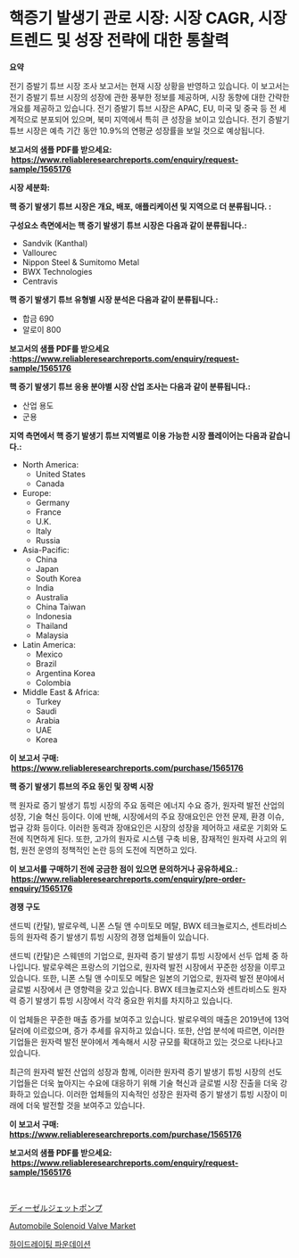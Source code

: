<p><h1>핵증기 발생기 관로 시장: 시장 CAGR, 시장 트렌드 및 성장 전략에 대한 통찰력</h1></p><p><strong>요약</strong></p>
<p><p>전기 증발기 튜브 시장 조사 보고서는 현재 시장 상황을 반영하고 있습니다. 이 보고서는 전기 증발기 튜브 시장의 성장에 관한 풍부한 정보를 제공하며, 시장 동향에 대한 간략한 개요를 제공하고 있습니다. 전기 증발기 튜브 시장은 APAC, EU, 미국 및 중국 등 전 세계적으로 분포되어 있으며, 북미 지역에서 특히 큰 성장을 보이고 있습니다. 전기 증발기 튜브 시장은 예측 기간 동안 10.9%의 연평균 성장률을 보일 것으로 예상됩니다.</p></p>
<p><strong>보고서의 샘플 PDF를 받으세요: &nbsp;<a href="https://www.reliableresearchreports.com/enquiry/request-sample/1565176">https://www.reliableresearchreports.com/enquiry/request-sample/1565176</a></strong></p>
<p><strong>시장 세분화:</strong></p>
<p><strong> 핵 증기 발생기 튜브 시장은 개요, 배포, 애플리케이션 및 지역으로 더 분류됩니다. :</strong></p>
<p><strong>구성요소 측면에서는 핵 증기 발생기 튜브 시장은 다음과 같이 분류됩니다.:</strong></p>
<p><ul><li>Sandvik (Kanthal)</li><li>Vallourec</li><li>Nippon Steel & Sumitomo Metal</li><li>BWX Technologies</li><li>Centravis</li></ul></p>
<p><strong> 핵 증기 발생기 튜브 유형별 시장 분석은 다음과 같이 분류됩니다.:</strong></p>
<p><ul><li>합금 690</li><li>알로이 800</li></ul></p>
<p><strong>보고서의 샘플 PDF를 받으세요 :<a href="https://www.reliableresearchreports.com/enquiry/request-sample/1565176">https://www.reliableresearchreports.com/enquiry/request-sample/1565176</a></strong></p>
<p><strong> 핵 증기 발생기 튜브 응용 분야별 시장 산업 조사는 다음과 같이 분류됩니다.:</strong></p>
<p><ul><li>산업 용도</li><li>군용</li></ul></p>
<p><strong>지역 측면에서 핵 증기 발생기 튜브 지역별로 이용 가능한 시장 플레이어는 다음과 같습니다.:</strong></p>
<p><ul>
    <li>
        North America:
        <ul>
            <li>United States</li>
            <li>Canada</li>
        </ul>
    </li>
    <li>
        Europe:
        <ul>
            <li>Germany</li>
            <li>France</li>
            <li>U.K.</li>
            <li>Italy</li>
            <li>Russia</li>
        </ul>
    </li>
    <li>
        Asia-Pacific:
        <ul>
            <li>China</li>
            <li>Japan</li>
            <li>South Korea</li>
            <li>India</li>
            <li>Australia</li>
            <li>China Taiwan</li>
            <li>Indonesia</li>
            <li>Thailand</li>
            <li>Malaysia</li>
        </ul>
    </li>
    <li>
        Latin America:
        <ul>
            <li>Mexico</li>
            <li>Brazil</li>
            <li>Argentina Korea</li>
            <li>Colombia</li>
        </ul>
    </li>
    <li>
        Middle East & Africa:
        <ul>
            <li>Turkey</li>
            <li>Saudi</li>
            <li>Arabia</li>
            <li>UAE</li>
            <li>Korea</li>
        </ul>
    </li>
    </ul></p>
<p><strong>이 보고서 구매: &nbsp;<a href="https://www.reliableresearchreports.com/purchase/1565176">https://www.reliableresearchreports.com/purchase/1565176</a></strong></p>
<p><strong>핵 증기 발생기 튜브의 주요 동인 및 장벽 시장</strong></p>
<p><p>핵 원자로 증기 발생기 튜빙 시장의 주요 동력은 에너지 수요 증가, 원자력 발전 산업의 성장, 기술 혁신 등이다. 이에 반해, 시장에서의 주요 장애요인은 안전 문제, 환경 이슈, 법규 강화 등이다. 이러한 동력과 장애요인은 시장의 성장을 제어하고 새로운 기회와 도전에 직면하게 된다. 또한, 고가의 원자로 시스템 구축 비용, 잠재적인 원자력 사고의 위험, 원전 운영의 정책적인 논란 등의 도전에 직면하고 있다.</p></p>
<p><strong>이 보고서를 구매하기 전에 궁금한 점이 있으면 문의하거나 공유하세요.: &nbsp;<a href="https://www.reliableresearchreports.com/enquiry/pre-order-enquiry/1565176">https://www.reliableresearchreports.com/enquiry/pre-order-enquiry/1565176</a></strong></p>
<p><strong>경쟁 구도</strong></p>
<p><p>샌드빅 (칸탈), 발로우렉, 니폰 스틸 앤 수미토모 메탈, BWX 테크놀로지스, 센트라비스 등의 원자력 증기 발생기 튜빙 시장의 경쟁 업체들이 있습니다.</p><p>샌드빅 (칸탈)은 스웨덴의 기업으로, 원자력 증기 발생기 튜빙 시장에서 선두 업체 중 하나입니다. 발로우렉은 프랑스의 기업으로, 원자력 발전 시장에서 꾸준한 성장을 이루고 있습니다. 또한, 니폰 스틸 앤 수미토모 메탈은 일본의 기업으로, 원자력 발전 분야에서 글로벌 시장에서 큰 영향력을 갖고 있습니다. BWX 테크놀로지스와 센트라비스도 원자력 증기 발생기 튜빙 시장에서 각각 중요한 위치를 차지하고 있습니다.</p><p>이 업체들은 꾸준한 매출 증가를 보여주고 있습니다. 발로우렉의 매출은 2019년에 13억 달러에 이르렀으며, 증가 추세를 유지하고 있습니다. 또한, 산업 분석에 따르면, 이러한 기업들은 원자력 발전 분야에서 계속해서 시장 규모를 확대하고 있는 것으로 나타나고 있습니다.</p><p>최근의 원자력 발전 산업의 성장과 함께, 이러한 원자력 증기 발생기 튜빙 시장의 선도 기업들은 더욱 높아지는 수요에 대응하기 위해 기술 혁신과 글로벌 시장 진출을 더욱 강화하고 있습니다. 이러한 업체들의 지속적인 성장은 원자력 증기 발생기 튜빙 시장이 미래에 더욱 발전할 것을 보여주고 있습니다.</p></p>
<p><strong>이 보고서 구매: &nbsp; <a href="https://www.reliableresearchreports.com/purchase/1565176">https://www.reliableresearchreports.com/purchase/1565176</a></strong></p>
<p><strong>보고서의 샘플 PDF를 받으세요: &nbsp;<a href="https://www.reliableresearchreports.com/enquiry/request-sample/1565176">https://www.reliableresearchreports.com/enquiry/request-sample/1565176</a></strong><strong></strong></p>
<p>&nbsp;</p>
<p><p><a href="https://github.com/EstaSprer20231/Market-Research-Report-List-1/blob/main/72377485701.md">ディーゼルジェットポンプ</a></p><p><a href="https://extreme-scabiosa-c81.notion.site/Automobile-Solenoid-Valve-Market-Size-Furnishes-Valuable-Information-Encompassing-Market-Share-Mark-ad54ed1980934140a1846a45bb3b7ce1">Automobile Solenoid Valve Market</a></p><p><a href="https://medium.com/@kennayundt/%EC%88%98%EB%B6%84%EA%B3%B5%EA%B8%89-%ED%8C%8C%EC%9A%B4%EB%8D%B0%EC%9D%B4%EC%85%98-%EC%8B%9C%EC%9E%A5-%EB%B3%B4%EA%B3%A0%EC%84%9C%EB%8A%94-%EC%9D%B4-%EC%8B%9C%EC%9E%A5%EC%9D%98-%EC%B5%9C%EC%8B%A0-%ED%8A%B8%EB%A0%8C%EB%93%9C%EC%99%80-%EC%84%B1%EC%9E%A5-%EA%B8%B0%ED%9A%8C%EB%A5%BC-%EB%B3%B4%EC%97%AC%EC%A4%8D%EB%8B%88%EB%8B%A4-51855b6a0276">하이드레이팅 파운데이션</a></p></p>